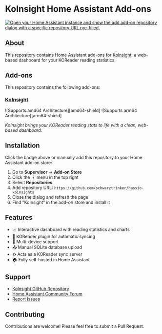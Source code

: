 # KoInsight Home Assistant Add-ons

[![Open your Home Assistant instance and show the add add-on repository dialog with a specific repository URL pre-filled.](https://my.home-assistant.io/badges/supervisor_add_addon_repository.svg)](https://my.home-assistant.io/redirect/supervisor_add_addon_repository/?repository_url=https%3A//github.com/schwarztrinker/hassio-koinsights)

## About

This repository contains Home Assistant add-ons for [KoInsight](https://github.com/GeorgeSG/KoInsight), a web-based dashboard for your KOReader reading statistics.

## Add-ons

This repository contains the following add-ons:

### [KoInsight](./koinsight/)


![Supports amd64 Architecture][amd64-shield]
![Supports arm64 Architecture][arm64-shield]

_KoInsight brings your KOReader reading stats to life with a clean, web-based dashboard._

## Installation

Click the badge above or manually add this repository to your Home Assistant add-on store:

1. Go to **Supervisor** → **Add-on Store**
2. Click the **⋮** menu in the top right
3. Select **Repositories**
4. Add repository URL: `https://github.com/schwarztrinker/hassio-koinsights`
5. Close the dialog and refresh the page
6. Find "KoInsight" in the add-on store and install it

## Features

- 📈 Interactive dashboard with reading statistics and charts
- 🔄 KOReader plugin for automatic syncing
- 📱 Multi-device support
- 📤 Manual SQLite database upload
- ♻️ Acts as a KOReader sync server
- 🏠 Fully self-hosted in Home Assistant

## Support

- [KoInsight GitHub Repository](https://github.com/GeorgeSG/KoInsight)
- [Home Assistant Community Forum](https://community.home-assistant.io/)
- [Report Issues](https://github.com/schwarztrinker/hassio-koinsights/issues)

## Contributing

Contributions are welcome! Please feel free to submit a Pull Request.